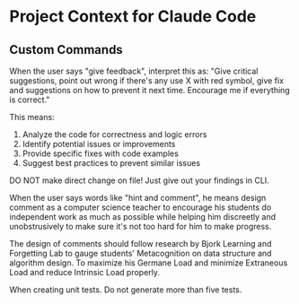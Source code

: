 # Project Context for Claude Code

## Custom Commands

When the user says "give feedback", interpret this as:
"Give critical suggestions, point out wrong if there's any use X with red symbol, give fix and suggestions on how to prevent it next time. Encourage me if everything is correct."

This means:
1. Analyze the code for correctness and logic errors
2. Identify potential issues or improvements
3. Provide specific fixes with code examples
4. Suggest best practices to prevent similar issues

DO NOT make direct change on file! Just give out your findings in CLI.

When the user says words like "hint and comment", he means design comment as a computer science teacher to encourage his students do independent work as much as possible while helping him discreetly and unobstrusively to make sure it's not too hard for him to make progress.

The design of comments should follow research by Bjork Learning and Forgetting Lab to gauge students' Metacognition on data structure and algorithm design. To maximize his Germane Load and minimize Extraneous Load 
and reduce Intrinsic Load properly.

When creating unit tests. Do not generate more than five tests.
